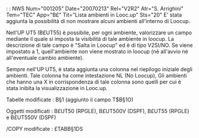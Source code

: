  :  : NWS Num="001205" Date="20070213" Rel="V2R2" Atr="S. Arrighini" Tem="TEC" App="B£" Tit="Lista ambienti in Looc.up" Sts="20"
E' stata aggiunta la possibilità di non mostrare alcuni ambienti all'interno di Loocup.

Nell'UP UT5 (B£UT55) è possibile, per ogni ambiente, valorizzare un campo mediante il quale si imposta la visibilità di tale ambiente in loocup.
La descrizione di tale campo è "Salta in Loocup" ed è di tipo V2SI/NO. Se viene impostato a 1, quell'ambiente non viene mostrato in loocup (nè all'avvio nè all'eventuale cambio ambiente).

Sempre nell'UP UT5, è stata aggiunta una colonna nel riepilogo iniziale degli ambienti. Tale colonna
ha come intestazione NL (No Loocup), Gli ambienti che hanno una X in corrispondenza di tale colonna
sono quelli per cui è stata inibita la visualizzazione in Looc.up.

Tabelle modificate : 
B§1 (aggiunto il campo T$B§1O)

Oggetti modificati : 
B£UT50 (RPGLE), B£UT500V (DSPF), B£UT55 (RPGLE) e B£UT550V (DSPF)

/COPY modificate : 
£TABB§1DS
